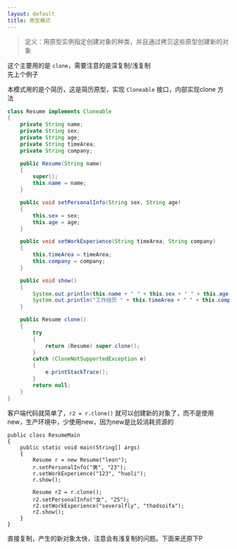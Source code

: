 ```yaml
---
layout: default
title: 原型模式
---
```


> 定义：用原型实例指定创建对象的种类，并且通过拷贝这些原型创建新的对象

这个主要用的是 `clone`，需要注意的是深复制/浅复制  
先上个例子

本模式用的是个简历，这是简历原型，实现 `Cloneable` 接口，内部实现clone 方法
```java
class Resume implements Cloneable
{
	private String name;
	private String sex;
	private String age;
	private String timeArea;
	private String company;

	public Resume(String name)
	{
		super();
		this.name = name;
	}

	public void setPersonalInfo(String sex, String age)
	{
		this.sex = sex;
		this.age = age;
	}

	public void setWorkExperience(String timeArea, String company)
	{
		this.timeArea = timeArea;
		this.company = company;
	}

	public void show()
	{
		System.out.println(this.name + " " + this.sex + " " + this.age);
		System.out.println("工作经历 " + this.timeArea + " " + this.company);
	}

	public Resume clone()
	{
		try
		{
			return (Resume) super.clone();
		}
		catch (CloneNotSupportedException e)
		{
			e.printStackTrace();
		}
		return null;
	}
}

```

客户端代码就简单了，`r2 = r.clone()` 就可以创建新的对象了，而不是使用new，生产环境中，少使用new，因为new是比较消耗资源的
```
public class ResumeMain
{
	public static void main(String[] args)
	{
		Resume r = new Resume("leon");
		r.setPersonalInfo("男", "23");
		r.setWorkExperience("123", "huoli");
		r.show();

		Resume r2 = r.clone();
		r2.setPersonalInfo("女", "25");
		r2.setWorkExperience("severalfly", "thadsoifa");
		r2.show();
	}
}
```
直接复制，产生的新对象太快，注意会有浅复制的问题。下面来还原下P


